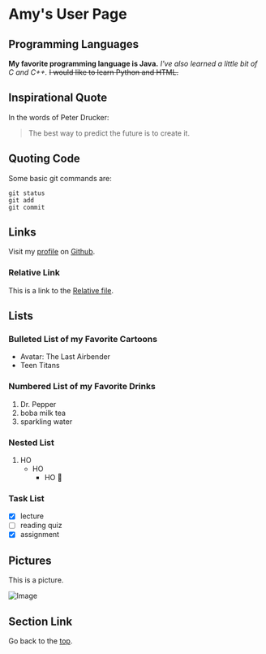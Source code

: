 # Amy's User Page

## Programming Languages

**My favorite programming language is Java.**
*I've also learned a little bit of C and C++.*
~~I would like to learn Python and HTML.~~

## Inspirational Quote

In the words of Peter Drucker:

> The best way to predict the future is to create it.

## Quoting Code

Some basic git commands are:
```
git status
git add
git commit
```

## Links

Visit my [profile](https://github.com/amys8) on [Github](https://github.com).

### Relative Link

This is a link to the [Relative file](./RELATIVE.md).

## Lists

### Bulleted List of my Favorite Cartoons
- Avatar: The Last Airbender
- Teen Titans

### Numbered List of my Favorite Drinks
1. Dr. Pepper
2. boba milk tea
3. sparkling water

### Nested List
1. HO
   - HO
     - HO :santa:
     
### Task List
- [x] lecture
- [ ] reading quiz
- [x] assignment

## Pictures

This is a picture.

![Image](https://media.discordapp.net/attachments/773016305325834322/796554608830054400/IMG_9144.JPG?width=885&height=664)

## Section Link

Go back to the [top](#amys-user-page). 
